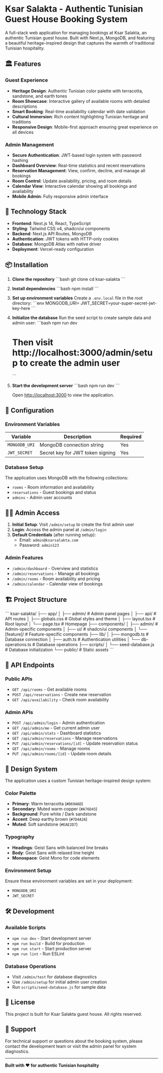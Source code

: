 # Ksar Salakta - Authentic Tunisian Guest House Booking System

A full-stack web application for managing bookings at Ksar Salakta, an authentic Tunisian guest house. Built with Next.js, MongoDB, and featuring a beautiful heritage-inspired design that captures the warmth of traditional Tunisian hospitality.

## 🏛️ Features

### Guest Experience
- **Heritage Design**: Authentic Tunisian color palette with terracotta, sandstone, and earth tones
- **Room Showcase**: Interactive gallery of available rooms with detailed descriptions
- **Smart Booking**: Real-time availability calendar with date validation
- **Cultural Immersion**: Rich content highlighting Tunisian heritage and traditions
- **Responsive Design**: Mobile-first approach ensuring great experience on all devices

### Admin Management
- **Secure Authentication**: JWT-based login system with password hashing
- **Dashboard Overview**: Real-time statistics and recent reservations
- **Reservation Management**: View, confirm, decline, and manage all bookings
- **Room Control**: Update availability, pricing, and room details
- **Calendar View**: Interactive calendar showing all bookings and availability
- **Mobile Admin**: Fully responsive admin interface

## 🚀 Technology Stack

- **Frontend**: Next.js 14, React, TypeScript
- **Styling**: Tailwind CSS v4, shadcn/ui components
- **Backend**: Next.js API Routes, MongoDB
- **Authentication**: JWT tokens with HTTP-only cookies
- **Database**: MongoDB Atlas with native driver
- **Deployment**: Vercel-ready configuration

## 📦 Installation

1. **Clone the repository**
   \`\`\`bash
   git clone <repository-url>
   cd ksar-salakta
   \`\`\`

2. **Install dependencies**
   \`\`\`bash
   npm install
   \`\`\`

3. **Set up environment variables**
   Create a `.env.local` file in the root directory:
   \`\`\`env
   MONGODB_URI=
   JWT_SECRET=your-super-secret-jwt-key-here
   \`\`\`

4. **Initialize the database**
   Run the seed script to create sample data and admin user:
   \`\`\`bash
   npm run dev
   # Then visit http://localhost:3000/admin/setup to create the admin user
   \`\`\`

5. **Start the development server**
   \`\`\`bash
   npm run dev
   \`\`\`

   Open [http://localhost:3000](http://localhost:3000) to view the application.

## 🔧 Configuration

### Environment Variables

| Variable | Description | Required |
|----------|-------------|----------|
| `MONGODB_URI` | MongoDB connection string | Yes |
| `JWT_SECRET` | Secret key for JWT token signing | Yes |

### Database Setup

The application uses MongoDB with the following collections:
- `rooms` - Room information and availability
- `reservations` - Guest bookings and status
- `admins` - Admin user accounts

## 👨‍💼 Admin Access

1. **Initial Setup**: Visit `/admin/setup` to create the first admin user
2. **Login**: Access the admin panel at `/admin/login`
3. **Default Credentials** (after running setup):
   - Email: `admin@ksarsalakta.com`
   - Password: `admin123`

### Admin Features
- `/admin/dashboard` - Overview and statistics
- `/admin/reservations` - Manage all bookings
- `/admin/rooms` - Room availability and pricing
- `/admin/calendar` - Calendar view of bookings

## 🏗️ Project Structure

\`\`\`
ksar-salakta/
├── app/
│   ├── admin/           # Admin panel pages
│   ├── api/             # API routes
│   ├── globals.css      # Global styles and theme
│   ├── layout.tsx       # Root layout
│   └── page.tsx         # Homepage
├── components/
│   ├── admin/           # Admin-specific components
│   ├── ui/              # shadcn/ui components
│   └── [feature]/       # Feature-specific components
├── lib/
│   ├── mongodb.ts       # Database connection
│   ├── auth.ts          # Authentication utilities
│   └── db-operations.ts # Database operations
├── scripts/
│   └── seed-database.js # Database initialization
└── public/              # Static assets
\`\`\`

## 🔌 API Endpoints

### Public APIs
- `GET /api/rooms` - Get available rooms
- `POST /api/reservations` - Create new reservation
- `GET /api/availability` - Check room availability

### Admin APIs
- `POST /api/admin/login` - Admin authentication
- `GET /api/admin/me` - Get current admin user
- `GET /api/admin/stats` - Dashboard statistics
- `GET /api/admin/reservations` - Manage reservations
- `PUT /api/admin/reservations/[id]` - Update reservation status
- `GET /api/admin/rooms` - Manage rooms
- `PUT /api/admin/rooms/[id]` - Update room details

## 🎨 Design System

The application uses a custom Tunisian heritage-inspired design system:

### Color Palette
- **Primary**: Warm terracotta (`#D69A6D`)
- **Secondary**: Muted warm copper (`#A76D45`)
- **Background**: Pure white / Dark sandstone
- **Accent**: Deep earthy brown (`#7D4A2A`)
- **Muted**: Soft sandstone (`#EAE2D7`)

### Typography
- **Headings**: Geist Sans with balanced line breaks
- **Body**: Geist Sans with relaxed line height
- **Monospace**: Geist Mono for code elements

### Environment Setup
Ensure these environment variables are set in your deployment:
- `MONGODB_URI`
- `JWT_SECRET`

## 🛠️ Development

### Available Scripts
- `npm run dev` - Start development server
- `npm run build` - Build for production
- `npm run start` - Start production server
- `npm run lint` - Run ESLint

### Database Operations
- Visit `/admin/test` for database diagnostics
- Use `/admin/setup` for initial admin user creation
- Run `scripts/seed-database.js` for sample data

## 📝 License

This project is built for Ksar Salakta guest house. All rights reserved.

## 🤝 Support

For technical support or questions about the booking system, please contact the development team or visit the admin panel for system diagnostics.

---

**Built with ❤️ for authentic Tunisian hospitality**
